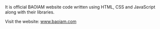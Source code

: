 It is official BAOIAM website code written using HTML, CSS and JavaScript along with their libraries.

Visit the website: www.baoiam.com
